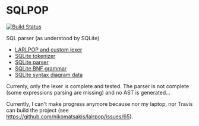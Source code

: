# SQLPOP

[![Build Status](https://travis-ci.org/gwenn/sqlpop.svg?branch=master)](https://travis-ci.org/gwenn/sqlpop)

SQL parser (as understood by SQLite)

* [LARLPOP and custom lexer](https://github.com/nikomatsakis/lalrpop/issues/39)
* [SQLite tokenizer](http://www.sqlite.org/src/artifact?ci=trunk&filename=src/tokenize.c)
* [SQLite parser](http://www.sqlite.org/src/artifact?ci=trunk&filename=src/parse.y)
* [SQLite BNF grammar](http://www.sqlite.org/docsrc/doc/trunk/art/syntax/all-bnf.html)
* [SQLite syntax diagram data](http://www.sqlite.org/docsrc/doc/tip/art/syntax/bubble-generator-data.tcl?mimetype=text/plain)

Currenly, only the lexer is complete and tested.
The parser is not complete (some expressions parsing are missing) and no AST is generated...

Currently, I can't make progress anymore because nor my laptop, nor Travis can build the project (see https://github.com/nikomatsakis/lalrpop/issues/65).
